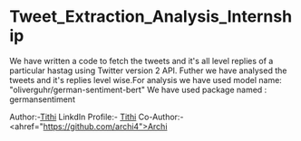 # Tweet_Extraction_Analysis_Internship

We have written a code to fetch the tweets and it's all level replies of a particular hastag using Twitter version 2 API.
Futher we have analysed the tweets and it's replies level wise.For analysis we have used model name: "oliverguhr/german-sentiment-bert" 
We have used package named : germansentiment

Author:-<a href="https://github.com/TITHI007">Tithi</a>
LinkdIn Profile:- <a href="https://www.linkedin.com/in/tithi-patel-a97728199">Tithi</a>
Co-Author:- <ahref="https://github.com/archi4">Archi</a>
